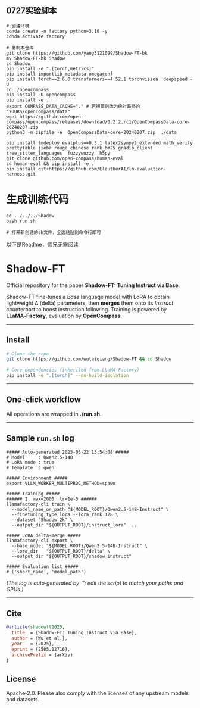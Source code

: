 ## 0727实验脚本


```
# 创建环境
conda create -n factory python=3.10 -y
conda activate factory

# 复制本仓库
git clone https://github.com/yang3121099/Shadow-FT-bk
mv Shadow-FT-bk Shadow
cd Shadow
pip install -e ".[torch,metrics]"
pip install importlib_metadata omegaconf
pip install torch==2.6.0 transformers==4.52.1 torchvision  deepspeed -U
cd ./opencompass
pip install -U opencompass
pip install -e .
export COMPASS_DATA_CACHE="." # 若报错则改为绝对路径的 "YOURS/opencompass/data"
wget https://github.com/open-compass/opencompass/releases/download/0.2.2.rc1/OpenCompassData-core-20240207.zip
python3 -m zipfile -e  OpenCompassData-core-20240207.zip  ./data

pip install lmdeploy evalplus==0.3.1 latex2sympy2_extended math_verify prettytable jieba rouge_chinese rank_bm25 gradio_client tree_sitter_languages  fuzzywuzzy  h5py
git clone github.com/open-compass/human-eval
cd human-eval && pip install -e .
pip install git+https://github.com/EleutherAI/lm-evaluation-harness.git
```

# 生成训练代码

```
cd ../../../Shadow
bash run.sh

# 打开新创建的sh文件，全选粘贴到命令行即可
```
以下是Readme，师兄无需阅读


# Shadow-FT

Official repository for the paper **Shadow-FT: Tuning Instruct via Base**.

Shadow-FT fine‑tunes a *Base* language model with LoRA to obtain lightweight Δ (delta) parameters, then **merges** them onto its *Instruct* counterpart to boost instruction following. Training is powered by **LLaMA‑Factory**, evaluation by **OpenCompass**.

---

## Install

```bash
# Clone the repo
git clone https://github.com/wutaiqiang/Shadow-FT && cd Shadow

# Core dependencies (inherited from LLaMA‑Factory)
pip install -e ".[torch]" --no-build-isolation
```

---

## One‑click workflow

All operations are wrapped in **./run.sh**.  

---

## Sample `run.sh` log

```text
##### Auto-generated 2025-05-22 13:54:08 #####
# Model     : Qwen2.5-14B
# LoRA mode : true
# Template  : qwen

##### Environment #####
export VLLM_WORKER_MULTIPROC_METHOD=spawn

##### Training #####
###### I  max=2000  lr=1e-5 ######
llamafactory-cli train \
  --model_name_or_path "${MODEL_ROOT}/Qwen2.5-14B-Instruct" \
  --finetuning_type lora --lora_rank 128 \
  --dataset "Shadow_2k" \
  --output_dir "${OUTPUT_ROOT}/instruct_lora" ...

##### LoRA delta‑merge #####
llamafactory-cli export \
  --base_model "${MODEL_ROOT}/Qwen2.5-14B-Instruct" \
  --lora_dir   "${OUTPUT_ROOT}/delta" \
  --output_dir "${OUTPUT_ROOT}/shadow_instruct"

##### Evaluation list #####
# ('short_name', 'model_path')
```

*(The log is auto‑generated by ****\`\`****; edit the script to match your paths and GPUs.)*

---

## Cite

```bibtex
@article{shadowft2025,
  title  = {Shadow-FT: Tuning Instruct via Base},
  author = {Wu et al.},
  year   = {2025},
  eprint = {2505.12716},
  archivePrefix = {arXiv}
}
```

## License

Apache‑2.0.  Please also comply with the licenses of any upstream models and datasets.
